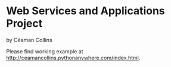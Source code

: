 # Web Services and Applications Project
by Céaman Collins



Please find working example at http://ceamancollins.pythonanywhere.com/index.html.